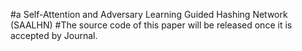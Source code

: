 #a Self-Attention and Adversary Learning Guided Hashing Network (SAALHN)
#The source code of this paper will be released once it is accepted by Journal.
